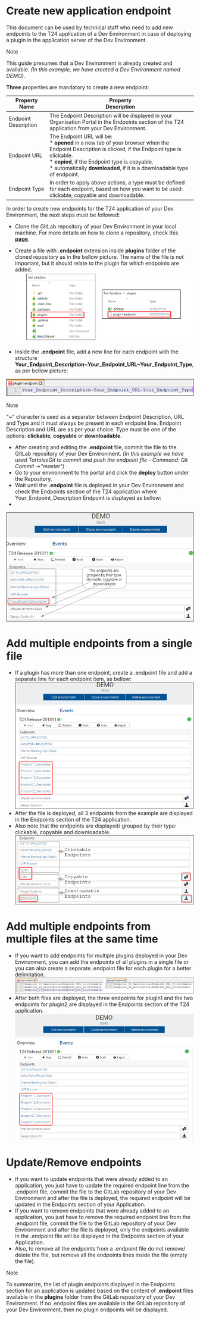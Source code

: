 
# Create new application endpoint #
This document can be used by technical staff who need to add new endpoints to the T24 application of a Dev Environment in case of deploying a plugin in the application server of the Dev Environment.

> [!Note]
> This guide presumes that a Dev Environment is already created and available. *(In this example, we have created a Dev Environment named DEMO).*
   
**Three** properties are mandatory to create a new endpoint:

| Property Name        | Property <br />Description	|
|-					   |-		                |
|Endpoint Description  | The Endpoint Description will be displayed in your Organisation Portal in the Endpoints section of the T24 application from your Dev Environment. |
|Endpoint URL          | The Endpoint URL will be: <br /> * **opened** in a new tab of your browser when the Endpoint Description is clicked, if the Endpoint type is clickable. <br /> * **copied**, if the Endpoint type is copyable. <br /> * automatically **downloaded**, if it is a downloadable type of endpoint. |
|Endpoint Type          | In order to apply above actions, a type must be defined for each endpoint, based on how you want to be used: clickable, copyable and downloadable.  |

In order to create new endpoints for the T24 application of your Dev Environment, the next steps must be followed:
 - Clone the GitLab repository of your Dev Environment in your local machine. For more details on how to clone a repository, check this <a href="./use-gitlab-repository.md" target="_blank">**page**</a>.

 - Create a file with **.endpoint** extension inside **plugins** folder of the cloned repository as in the bellow picture. The name of the file is not important, but it should relate to the plugin for which endpoints are added.
![create endpoint file](./images/app_endp1.png)

 - Inside the **.endpoint** file, add a new line for each endpoint with the structure **Your_Endpoint_Description~Your_Endpoint_URL~Your_Endpoint_Type**, as per bellow picture:

 ![edit endpoint file](./images/app-endpoint-edit.png)
 
 > [!Note]
 > "**~**" character is used as a separator between Endpoint Description, URL and Type and it must always be present in each endpoint line.
> Endpoint Description and URL are as per your choice. Type must be one of the options: **clickable**, **copyable** or **downloadable**.

 - After creating and editing the **.endpoint** file, commit the file to the GitLab repository of your Dev Environment. *(In this example we have used TortoiseGit to commit and push the endpoint file - Command: Git Commit ->"master")*
 - Go to your environment to the portal and click the **deploy** button under the Repository.   
 - Wait until the **.endpoint** file is deployed in your Dev Environment and check the Endpoints section of the T24 application where Your_Endpoint_Description Endpoint is displayed as bellow:
 - 
 ![portal endpoint display](./images/app-endpoint-clickable.png)


# Add multiple endpoints from a single file #
 - If a plugin has more than one endpoint, create a .endpoint file and add a separate line for each endpoint item, as bellow:
 ![multiple endpoints same file](./images/app-endpoint-multiple.png)
 - After the file is deployed, all 3 endpoints from the example are displayed in the Endpoints section of the T24 application.
 - Also note that the endpoints are displayed/ grouped by their type: clickable, copyable and downloadable.
 ![multiple endpoints same file](./images/app-endpoints-deployed-type.png)

# Add multiple endpoints from multiple files at the same time #
 - If you want to add endpoints for multiple plugins deployed in your Dev Environment, you can add the endpoints of all plugins in a single file or you can also create a separate .endpoint file for each plugin for a better delimitation.
 ![multiple endpoints multiple files](./images/app-endpoint-files.png)
 - After both files are deployed, the three endpoints for plugin1 and the two endpoints for plugin2 are displayed in the Endpoints section of the T24 application.
 ![multiple endpoints multiples files display](./images/app-endpoints-multiple.png)

# Update/Remove endpoints #
 - If you want to update endpoints that were already added to an application, you just have to update the required endpoint line from the .endpoint file, commit the file to the GitLab repository of your Dev Environment and after the file is deployed, the required endpoint will be updated in the Endpoints section of your Application.
 - If you want to remove endpoints that were already added to an application, you just have to remove the required endpoint line from the .endpoint file, commit the file to the GitLab repository of your Dev Environment and after the file is deployed, only the endpoints available in the .endpoint file will be displayed in the Endpoints section of your Application.
 - Also, to remove all the endpoints from a .endpoint file do not remove/ delete the file, but remove all the endpoints lines inside the file (empty the file).

 > [!Note]
 > To summarize, the list of plugin endpoints displayed in the Endpoints section for an application is updated based on the content of **.endpoint** files available in the **plugins** folder from the GitLab repository of your Dev Environment. If no .endpoint files are available in the GitLab repository of your Dev Environment, then no plugin endpoints will be displayed.
